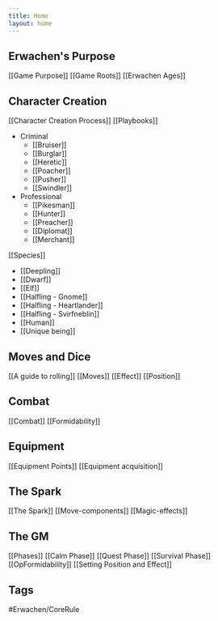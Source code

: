 ```yaml
---
title: Home
layout: home
---
```


## Erwachen's Purpose
[[Game Purpose]]
[[Game Roots]]
[[Erwachen Ages]]

## Character Creation
[[Character Creation Process]]
[[Playbooks]]
- Criminal
	- [[Bruiser]]
	- [[Burglar]]
	- [[Heretic]]
	- [[Poacher]]
	- [[Pusher]]
	- [[Swindler]]
- Professional
	- [[Pikesman]]
	- [[Hunter]]
	- [[Preacher]]
	- [[Diplomat]]
	- [[Merchant]]

[[Species]]
- [[Deepling]]
- [[Dwarf]]
- [[Elf]]
- [[Halfling - Gnome]]
- [[Halfling - Heartlander]]
- [[Halfling - Svirfneblin]]
- [[Human]]
- [[Unique being]]

## Moves and Dice
[[A guide to rolling]]
[[Moves]]
[[Effect]]
[[Position]]
## Combat
[[Combat]]
[[Formidability]]
## Equipment
[[Equipment Points]]
[[Equipment acquisition]]
## The Spark
[[The Spark]]
[[Move-components]]
[[Magic-effects]]
## The GM
[[Phases]]
[[Calm Phase]]
[[Quest Phase]]
[[Survival Phase]]
[[OpFormidability]]
[[Setting Position and Effect]]

## Tags
#Erwachen/CoreRule 